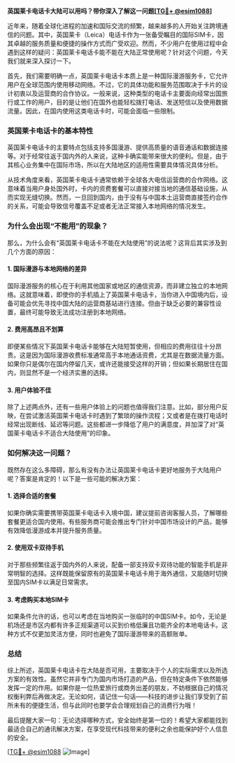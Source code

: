 **英国莱卡电话卡大陆可以用吗？带你深入了解这一问题[[TG💪+ @esim1088](https://t.me/s/esim1088)]**

近年来，随着全球化进程的加速和国际交流的频繁，越来越多的人开始关注跨境通信的问题。其中，英国莱卡（Leica）电话卡作为一张备受瞩目的国际SIM卡，因其卓越的服务质量和便捷的操作方式而广受欢迎。然而，不少用户在使用过程中会遇到这样的疑问：英国莱卡电话卡能不能在大陆正常使用呢？针对这个问题，今天我们就来深入探讨一下。

首先，我们需要明确一点，英国莱卡电话卡本质上是一种国际漫游服务卡，它允许用户在全球范围内使用移动网络。不过，它的具体功能和服务范围取决于卡片的设计初衷以及运营商的合作协议。一般来说，这种类型的电话卡主要面向经常出国旅行或工作的用户，目的是让他们在国外也能轻松拨打电话、发送短信以及使用数据流量。因此，在国内使用这类电话卡时，可能会面临一些限制。

### **英国莱卡电话卡的基本特性**

英国莱卡电话卡的主要特点包括支持多国漫游、提供高质量的语音通话和数据连接等。对于经常往返于国内外的人来说，这种卡确实能带来很大的便利。但是，由于其核心业务集中在国际市场，所以在大陆地区的适用性需要具体情况具体分析。

从技术角度来看，英国莱卡电话卡通常依赖于全球各大电信运营商的合作网络。这意味着当用户身处国外时，卡内的资费套餐可以直接对接当地的通信基础设施，从而实现无缝切换。然而，一旦回到国内，由于没有与中国本土运营商直接签约合作的关系，可能会导致信号覆盖不足或者无法正常接入本地网络的情况发生。

### **为什么会出现“不能用”的现象？**

那么，为什么会有“英国莱卡电话卡不能在大陆使用”的说法呢？这背后其实涉及到几个方面的原因：

#### **1. 国际漫游与本地网络的差异**
国际漫游服务的核心在于利用其他国家或地区的通信资源，而非建立独立的本地网络。这就意味着，即使你的手机插上了英国莱卡电话卡，当你进入中国境内后，设备可能会优先寻找中国大陆的运营商基站进行连接。但由于缺乏必要的兼容性设置，最终可能导致无法成功注册到本地网络。

#### **2. 费用高昂且不划算**
即便某些情况下英国莱卡电话卡能够在大陆短暂使用，但相应的费用往往十分昂贵。这是因为国际漫游收费标准通常高于本地通话资费，尤其是在数据流量方面。如果你只是偶尔在国内停留几天，或许还能接受这样的开销；但如果长期居住在国内，则显然不是一个经济实惠的选择。

#### **3. 用户体验不佳**
除了上述两点外，还有一些用户体验上的问题也值得我们注意。比如，部分用户反映，在尝试激活英国莱卡电话卡时遇到了繁琐的操作流程；又或者是在拨打电话时经常出现断线、延迟等问题。这些都进一步降低了用户的满意度，并加深了对“英国莱卡电话卡不适合大陆使用”的印象。

### **如何解决这一问题？**

既然存在这么多障碍，那么有没有办法让英国莱卡电话卡更好地服务于大陆用户呢？答案是肯定的！以下是一些可能的解决方案：

#### **1. 选择合适的套餐**
如果你确实需要携带英国莱卡电话卡入境中国，建议提前咨询客服人员，了解哪些套餐更适合国内使用。有些服务商可能会推出专门针对中国市场设计的产品，能够有效降低漫游成本并提升服务质量。

#### **2. 使用双卡双待手机**
对于那些频繁往返于国内外的人来说，配备一部支持双卡双待功能的智能手机是非常明智的选择。这样既能保留原有的英国莱卡电话卡用于海外通信，又能随时切换至国内SIM卡以满足日常需求。

#### **3. 考虑购买本地SIM卡**
如果条件允许的话，也可以考虑在当地购买一张临时的中国SIM卡。如今，无论是机场还是市区内都有许多正规渠道可以买到价格低廉且功能齐全的本地电话卡。这种方式不仅更加灵活方便，同时也避免了国际漫游带来的高额账单。

### **总结**

综上所述，英国莱卡电话卡在大陆是否可用，主要取决于个人的实际需求以及所选方案的有效性。虽然它并非专门为国内市场打造的产品，但在特定条件下依然能够发挥一定的作用。如果你是一位热爱旅行或商务出差的朋友，不妨根据自己的情况权衡利弊后再做决定。无论如何，请记住一句话——科技的进步让我们享受到了前所未有的便捷生活，但与此同时也要学会合理规划自己的消费行为哦！

最后提醒大家一句：无论选择哪种方式，安全始终是第一位的！希望大家都能找到最适合自己的通讯解决方案，在享受现代科技带来的便利之余也能保护好个人信息的安全。

[[TG💪+ @esim1088](https://t.me/s/esim1088) ![Image](https://i.postimg.cc/4NQfJmqS/Snipaste-2025-05-13-00-14-12.png)]